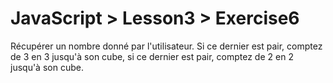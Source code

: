 # JavaScript > Lesson3 > Exercise6

Récupérer un nombre donné par l'utilisateur. Si ce dernier est pair, comptez de 3 en 3 jusqu'à son cube, si ce dernier est pair, comptez de 2 en 2 jusqu'à son cube.
